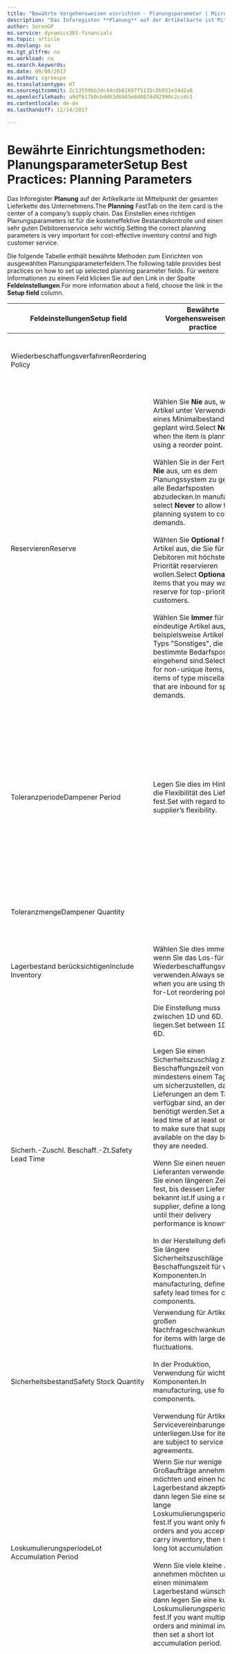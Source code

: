 ```yaml
---
title: "Bewährte Vorgehensweisen einrichten - Planungsparameter | Microsoft Docs"
description: "Das Inforegister **Planung** auf der Artikelkarte ist Mittelpunkt der gesamten Lieferkette des Unternehmens. Das Einstellen eines richtigen Planungsparameters ist für die kosteneffektive Bestandskontrolle und einen sehr guten Debitorenservice sehr wichtig."
author: SorenGP
ms.service: dynamics365-financials
ms.topic: article
ms.devlang: na
ms.tgt_pltfrm: na
ms.workload: na
ms.search.keywords: 
ms.date: 09/08/2017
ms.author: sgroespe
ms.translationtype: HT
ms.sourcegitcommit: 2c13559bb3dc44cdb61697f5135c5b931e34d2a8
ms.openlocfilehash: a9dfb17b0cbddb3d6b65e8d807dd92990c2ccdc1
ms.contentlocale: de-de
ms.lasthandoff: 12/14/2017

---
```

# <a name="setup-best-practices-planning-parameters"></a><span data-ttu-id="081d5-104">Bewährte Einrichtungsmethoden: Planungsparameter</span><span class="sxs-lookup"><span data-stu-id="081d5-104">Setup Best Practices: Planning Parameters</span></span>
<span data-ttu-id="081d5-105">Das Inforegister **Planung** auf der Artikelkarte ist Mittelpunkt der gesamten Lieferkette des Unternehmens.</span><span class="sxs-lookup"><span data-stu-id="081d5-105">The **Planning** FastTab on the item card is the center of a company’s supply chain.</span></span> <span data-ttu-id="081d5-106">Das Einstellen eines richtigen Planungsparameters ist für die kosteneffektive Bestandskontrolle und einen sehr guten Debitorenservice sehr wichtig.</span><span class="sxs-lookup"><span data-stu-id="081d5-106">Setting the correct planning parameters is very important for cost-effective inventory control and high customer service.</span></span>  

 <span data-ttu-id="081d5-107">Die folgende Tabelle enthält bewährte Methoden zum Einrichten von ausgewählten Planungsparameterfeldern.</span><span class="sxs-lookup"><span data-stu-id="081d5-107">The following table provides best practices on how to set up selected planning parameter fields.</span></span> <span data-ttu-id="081d5-108">Für weitere Informationen zu einem Feld klicken Sie auf den Link in der Spalte **Feldeinstellungen**.</span><span class="sxs-lookup"><span data-stu-id="081d5-108">For more information about a field, choose the link in the **Setup field** column.</span></span>  

|<span data-ttu-id="081d5-109">Feldeinstellungen</span><span class="sxs-lookup"><span data-stu-id="081d5-109">Setup field</span></span>|<span data-ttu-id="081d5-110">Bewährte Vorgehensweisen</span><span class="sxs-lookup"><span data-stu-id="081d5-110">Best practice</span></span>|<span data-ttu-id="081d5-111">Bemerkung</span><span class="sxs-lookup"><span data-stu-id="081d5-111">Comment</span></span>|  
|-----------------|-------------------|-------------|  
|<span data-ttu-id="081d5-112">Wiederbeschaffungsverfahren</span><span class="sxs-lookup"><span data-stu-id="081d5-112">Reordering Policy</span></span>||<span data-ttu-id="081d5-113">Weitere Informationen finden Sie unter [Bewährte Einrichtungsmethoden: Wiederbeschaffungsverfahren](setup-best-practices-reordering-policies.md).</span><span class="sxs-lookup"><span data-stu-id="081d5-113">For more information, see [Setup Best Practices: Reordering Policies](setup-best-practices-reordering-policies.md).</span></span>|  
|<span data-ttu-id="081d5-114">Reservieren</span><span class="sxs-lookup"><span data-stu-id="081d5-114">Reserve</span></span>|<span data-ttu-id="081d5-115">Wählen Sie **Nie** aus, wenn der Artikel unter Verwendung eines Minimalbestands geplant wird.</span><span class="sxs-lookup"><span data-stu-id="081d5-115">Select **Never** when the item is planned using a reorder point.</span></span><br /><br /> <span data-ttu-id="081d5-116">Wählen Sie in der Fertigung **Nie** aus, um es dem Planungssystem zu gestatten, alle Bedarfsposten abzudecken.</span><span class="sxs-lookup"><span data-stu-id="081d5-116">In manufacturing, select **Never** to allow the planning system to cover all demands.</span></span><br /><br /> <span data-ttu-id="081d5-117">Wählen Sie **Optional** für Artikel aus, die Sie für Debitoren mit höchster Priorität reservieren wollen.</span><span class="sxs-lookup"><span data-stu-id="081d5-117">Select **Optional** for items that you may want to reserve for top-priority customers.</span></span><br /><br /> <span data-ttu-id="081d5-118">Wählen Sie **Immer** für nicht eindeutige Artikel aus, wie beispielsweise Artikel des Typs "Sonstiges", die für bestimmte Bedarfsposten eingehend sind.</span><span class="sxs-lookup"><span data-stu-id="081d5-118">Select **Always** for non-unique items, such as items of type miscellaneous that are inbound for specific demands.</span></span>|<span data-ttu-id="081d5-119">Reservierungen wirken im Allgemeinen dem Zweck der Planung entgegen, nämlich einem Ausgleich zwischen Bedarf und Vorrat.</span><span class="sxs-lookup"><span data-stu-id="081d5-119">Reservations generally counteract the purpose of planning, which is to balance demand and supply.</span></span> <span data-ttu-id="081d5-120">Daher sollten Artikel, die für die Planung eingerichtet wurden, im Allgemeinen nicht reserviert werden.</span><span class="sxs-lookup"><span data-stu-id="081d5-120">Therefore, items that are set up for planning should generally not be reserved.</span></span><br /><br /> <span data-ttu-id="081d5-121">Wenn der Benutzer eine Lagerbestandsmenge für zukünftigen Bedarf reserviert, wird die Planungsgrundlage gestört, und der Minimalbestand funktioniert möglicherweise nicht ordnungsgemäß.</span><span class="sxs-lookup"><span data-stu-id="081d5-121">If the user reserves an inventory quantity for future demand, then the planning foundation will be disturbed, and the reorder point may not work correctly.</span></span> <span data-ttu-id="081d5-122">Selbst wenn der voraussichtliche Lagerbestand im Hinblick auf den Minimalbestand akzeptabel ist, stehen die Mengen möglicherweise aufgrund der Reservierung nicht zur Verfügung.</span><span class="sxs-lookup"><span data-stu-id="081d5-122">Even if the projected inventory level is acceptable with regard to the reorder point, the quantities may not be available because of the reservation.</span></span>|  
|<span data-ttu-id="081d5-123">Toleranzperiode</span><span class="sxs-lookup"><span data-stu-id="081d5-123">Dampener Period</span></span>|<span data-ttu-id="081d5-124">Legen Sie dies im Hinblick auf die Flexibilität des Lieferanten fest.</span><span class="sxs-lookup"><span data-stu-id="081d5-124">Set with regard to the supplier’s flexibility.</span></span>|<span data-ttu-id="081d5-125">Wenn der Lieferant Änderungen in letzter Minute an den Aufträgen akzeptiert, verwenden Sie eine längere Periode.</span><span class="sxs-lookup"><span data-stu-id="081d5-125">If the supplier accepts last-minute changes to orders, then use a longer period.</span></span> <span data-ttu-id="081d5-126">Wenn für den Lieferanten eine feste Planung erforderlich ist, dann halten Sie die Periode so kurz wie möglich.</span><span class="sxs-lookup"><span data-stu-id="081d5-126">If the supplier requires firm planning, then shorten your period as much as possible.</span></span><br /><br /> <span data-ttu-id="081d5-127">Informationen zur globalen Einrichtung, siehe [Designdetails: Planungsparameter](design-details-planning-parameters.md).</span><span class="sxs-lookup"><span data-stu-id="081d5-127">For information about the global setup, see [Design Details: Planning Parameters](design-details-planning-parameters.md).</span></span>|  
|<span data-ttu-id="081d5-128">Toleranzmenge</span><span class="sxs-lookup"><span data-stu-id="081d5-128">Dampener Quantity</span></span>||<span data-ttu-id="081d5-129">Informationen zur globalen Einrichtung, siehe [Designdetails: Planungsparameter](design-details-planning-parameters.md).</span><span class="sxs-lookup"><span data-stu-id="081d5-129">For information about the global setup, see [Design Details: Planning Parameters](design-details-planning-parameters.md).</span></span>|  
|<span data-ttu-id="081d5-130">Lagerbestand berücksichtigen</span><span class="sxs-lookup"><span data-stu-id="081d5-130">Include Inventory</span></span>|<span data-ttu-id="081d5-131">Wählen Sie dies immer aus, wenn Sie das Los-für-Los-Wiederbeschaffungsverfahren verwenden.</span><span class="sxs-lookup"><span data-stu-id="081d5-131">Always select when you are using the Lot-for-Lot reordering policy.</span></span>|<span data-ttu-id="081d5-132">Wählen Sie dies nur in bestimmten Fällen nicht aus, beispielsweise wenn keine Lagerartikel verkäuflich sind.</span><span class="sxs-lookup"><span data-stu-id="081d5-132">Do not select only in special situations, such as when inventory items are not sellable.</span></span>|  
|<span data-ttu-id="081d5-133">Sicherh.-Zuschl. Beschaff.-Zt.</span><span class="sxs-lookup"><span data-stu-id="081d5-133">Safety Lead Time</span></span>|<span data-ttu-id="081d5-134">Die Einstellung muss zwischen 1D und 6D. liegen.</span><span class="sxs-lookup"><span data-stu-id="081d5-134">Set between 1D and 6D.</span></span><br /><br /> <span data-ttu-id="081d5-135">Legen Sie einen Sicherheitszuschlag zur Beschaffungszeit von mindestens einem Tag fest, um sicherzustellen, dass die Lieferungen an dem Tag verfügbar sind, an dem sie benötigt werden.</span><span class="sxs-lookup"><span data-stu-id="081d5-135">Set a safety lead time of at least one day to make sure that supplies are available on the day before they are needed.</span></span><br /><br /> <span data-ttu-id="081d5-136">Wenn Sie einen neuen Lieferanten verwenden, legen Sie einen längeren Zeitraum fest, bis dessen Liefertreue bekannt ist.</span><span class="sxs-lookup"><span data-stu-id="081d5-136">If using a new supplier, define a longer time until their delivery performance is known.</span></span><br /><br /> <span data-ttu-id="081d5-137">In der Herstellung definieren Sie längere Sicherheitszuschläge zur Beschaffungszeit für wichtige Komponenten.</span><span class="sxs-lookup"><span data-stu-id="081d5-137">In manufacturing, define longer safety lead times for critical components.</span></span>|<span data-ttu-id="081d5-138">Vom System geplante Lieferungen, um zu vermeiden, dass am gleichen Tag, an dem Bestand nicht lieferbar ist, Bestand nicht lieferbar ist.</span><span class="sxs-lookup"><span data-stu-id="081d5-138">Supply that is planned by the system to avoid a stock-out will arrive on the same day that the stock-out occurs.</span></span> <span data-ttu-id="081d5-139">Dies kann sich möglicherweise als mehrere Stunden zu spät erweisen, wenn beispielsweise der Bedarf morgens erforderlich ist und die Lieferung am Nachmittag eingeht.</span><span class="sxs-lookup"><span data-stu-id="081d5-139">This may be several hours too late if, for example, the demand is needed in the morning and the supply arrives in the afternoon.</span></span> <span data-ttu-id="081d5-140">**Hinweis:** Das Feld **Sicherh.-Zuschl.-Zt.** verwendet den Basiskalender.</span><span class="sxs-lookup"><span data-stu-id="081d5-140">**Note:**  The **Safety Lead Time** field uses the base calendar.</span></span> <span data-ttu-id="081d5-141">Daher bedeutet 14T nicht notwendigerweise zwei Wochen.</span><span class="sxs-lookup"><span data-stu-id="081d5-141">Therefore, 14D is not necessarily two weeks.</span></span>|  
|<span data-ttu-id="081d5-142">Sicherheitsbestand</span><span class="sxs-lookup"><span data-stu-id="081d5-142">Safety Stock Quantity</span></span>|<span data-ttu-id="081d5-143">Verwendung für Artikel mit großen Nachfrageschwankungen.</span><span class="sxs-lookup"><span data-stu-id="081d5-143">Use for items with large demand fluctuations.</span></span><br /><br /> <span data-ttu-id="081d5-144">In der Produktion, Verwendung für wichtige Komponenten.</span><span class="sxs-lookup"><span data-stu-id="081d5-144">In manufacturing, use for critical components.</span></span><br /><br /> <span data-ttu-id="081d5-145">Verwendung für Artikel, die Servicevereinbarungen unterliegen.</span><span class="sxs-lookup"><span data-stu-id="081d5-145">Use for items that are subject to service agreements.</span></span>|<span data-ttu-id="081d5-146">Wenn das Feld **Minimalbestant** nicht ausgefüllt ist, dann dient der Sicherheitsbestand auch als Minimalbestand.</span><span class="sxs-lookup"><span data-stu-id="081d5-146">If the **Reorder Point** field is not filled, then the safety stock quantity also functions as a reorder point.</span></span>|  
|<span data-ttu-id="081d5-147">Loskumulierungsperiode</span><span class="sxs-lookup"><span data-stu-id="081d5-147">Lot Accumulation Period</span></span>|<span data-ttu-id="081d5-148">Wenn Sie nur wenige Großaufträge annehmen möchten und einen hohen Lagerbestand akzeptieren, dann legen Sie eine sehr lange Loskumulierungsperiode fest.</span><span class="sxs-lookup"><span data-stu-id="081d5-148">If you want only few big orders and you accept to carry inventory, then set a long lot accumulation period.</span></span><br /><br /> <span data-ttu-id="081d5-149">Wenn Sie viele kleine Aufträge annehmen möchten und sich einen minimalem Lagerbestand wünschen, dann legen Sie eine kurze Loskumulierungsperiode fest.</span><span class="sxs-lookup"><span data-stu-id="081d5-149">If you want multiple small orders and minimal inventory, then set a short lot accumulation period.</span></span>|<span data-ttu-id="081d5-150">Die Loskumulierungsperiode ist im Allgemeinen die längste Periode, in der Sie über Lagerbestand verfügen.</span><span class="sxs-lookup"><span data-stu-id="081d5-150">The lot accumulation period is generally the longest period that you will carry inventory.</span></span>|  
|<span data-ttu-id="081d5-151">Minimalbestand</span><span class="sxs-lookup"><span data-stu-id="081d5-151">Reorder Point</span></span>|<span data-ttu-id="081d5-152">Ermitteln Sie den Minimalbestand auf Basis des Anforderungsprofils des Artikels.</span><span class="sxs-lookup"><span data-stu-id="081d5-152">Base the reorder point on the item’s demand profile.</span></span>|<span data-ttu-id="081d5-153">Wenn laut historischen Daten während einer Beschaffungszeit von sieben Tagen der durchschnittliche Bedarf des Artikels 100 Einheiten beträgt, kann der Minimalbestand auf 100 festgelegt werden.</span><span class="sxs-lookup"><span data-stu-id="081d5-153">If historical data shows that the item’s average demand is 100 units during a lead time of seven days, then the reorder point can be set to 100 as a minimum.</span></span><br /><br /> <span data-ttu-id="081d5-154">Das bedeutet, dass bei einer Abnahme des Lagerbestands auf unter 100 Einheiten das Planungssystem die Wiederbeschaffung des Artikels vorschlägt, da für die Wiederbeschaffung sieben Tage benötigt werden und genügend Einheiten vorhanden sein müssen, um den Bedarf in diesen sieben Tagen zu decken.</span><span class="sxs-lookup"><span data-stu-id="081d5-154">This means that when the inventory level falls below 100 units, then the planning system will suggest to replenish because it takes seven days to supply the item, and there must be enough to cover the demand within those seven days.</span></span>|  
|<span data-ttu-id="081d5-155">Zeitrahmen</span><span class="sxs-lookup"><span data-stu-id="081d5-155">Time Bucket</span></span>|<span data-ttu-id="081d5-156">Ein leeres Feld bedeutet, dass der Lagerbestand jeden Tag überprüft wird.</span><span class="sxs-lookup"><span data-stu-id="081d5-156">Leave blank, meaning that the inventory level is checked every day.</span></span>|<span data-ttu-id="081d5-157">Bei täglicher Überprüfung des Lagerbestands ist eine optimale Planung des Minimalbestands sichergestellt.</span><span class="sxs-lookup"><span data-stu-id="081d5-157">Checking the inventory level every day ensures optimal reorder point planning.</span></span> <span data-ttu-id="081d5-158">**Hinweis:** Ein Zeitrahmen von 1W bedeutet, dass der Lagerbestand möglicherweise eine Woche bevor ein Beschaffungsauftrag vorgeschlagen wird, unter dem Minimalbestand liegt.</span><span class="sxs-lookup"><span data-stu-id="081d5-158">**Note:**  A time bucket of 1W means that the inventory level may be below the reorder point for one week before a supply order is suggested.</span></span>|  
|<span data-ttu-id="081d5-159">Rundungspräzision</span><span class="sxs-lookup"><span data-stu-id="081d5-159">Rounding Precision</span></span>|<span data-ttu-id="081d5-160">In der teuren Produktion auf 0,00001 festgelegt.</span><span class="sxs-lookup"><span data-stu-id="081d5-160">In expensive manufacturing, set to 0.00001.</span></span>|<span data-ttu-id="081d5-161">Große Rundungsmengen an Ausschuss oder Materialverbrauch können zu sehr hohen Lagerkosten führen.</span><span class="sxs-lookup"><span data-stu-id="081d5-161">Large rounding quantities of scrap or material consumption can amount to very large inventory costs.</span></span> <span data-ttu-id="081d5-162">Es kann daher von Bedeutung sein, die kleinste Rundungspräzision festzulegen, um diese potenziellen Kosten zu minimieren.</span><span class="sxs-lookup"><span data-stu-id="081d5-162">It may therefore be relevant to set the smallest rounding precision to minimize this potential cost.</span></span>|  

> [!NOTE]  
>  <span data-ttu-id="081d5-163">Die bewährten Methoden zu Planungsparametern auf Artikelkarten gelten auch für dieselben Felder auf Lagerhaltungsdatenkarten.</span><span class="sxs-lookup"><span data-stu-id="081d5-163">The best practices for planning parameters on item cards also apply to the same fields on SKU cards.</span></span>  
>   
>  <span data-ttu-id="081d5-164">Wenn Unternehmen den Bedarf an verschiedenen Lagerorten planen, empfiehlt es sich, für jeden Standort Lagerhaltungsdaten festzulegen und den gesamten Bedarf mit einem Wert im Feld **Lagerortcode** zu erstellen.</span><span class="sxs-lookup"><span data-stu-id="081d5-164">If companies plan for demand at different locations, then it is strongly advised to define SKUs for each location and that all demand is created by using a value in the **Location Code** field.</span></span> <span data-ttu-id="081d5-165">Weitere Informationen finden Sie unter [Designdetails: Bedarf an leerem Lagerort](design-details-demand-at-blank-location.md)</span><span class="sxs-lookup"><span data-stu-id="081d5-165">For more information, see [Design Details: Demand at Blank Location](design-details-demand-at-blank-location.md).</span></span>  

## <a name="see-also"></a><span data-ttu-id="081d5-166">Siehe auch</span><span class="sxs-lookup"><span data-stu-id="081d5-166">See Also</span></span>  
 <span data-ttu-id="081d5-167">[Bewährte Einrichtungsmethoden: Beschaffungsplanung](setup-best-practices-supply-planning.md) </span><span class="sxs-lookup"><span data-stu-id="081d5-167">[Setup Best Practices: Supply Planning](setup-best-practices-supply-planning.md) </span></span>  
 <span data-ttu-id="081d5-168">[Designdetails: Vorratsplanung](design-details-supply-planning.md) </span><span class="sxs-lookup"><span data-stu-id="081d5-168">[Design Details: Supply Planning](design-details-supply-planning.md) </span></span>  
 [<span data-ttu-id="081d5-169">Richten Sie komplexe Anwendungsbereiche mithilfe bewährter Methoden ein</span><span class="sxs-lookup"><span data-stu-id="081d5-169">Set Up Complex Application Areas Using Best Practices</span></span>](set-up-complex-application-areas-using-best-practices.md)  
 <span data-ttu-id="081d5-170">[Arbeiten mit [!INCLUDE[d365fin](includes/d365fin_md.md)]](ui-work-product.md)</span><span class="sxs-lookup"><span data-stu-id="081d5-170">[Working with [!INCLUDE[d365fin](includes/d365fin_md.md)]](ui-work-product.md)</span></span>


